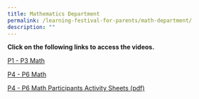 ```yaml
---
title: Mathematics Department
permalink: /learning-festival-for-parents/math-department/
description: ""
---
```

<p><strong>Click on the following links to access the videos. </strong></p>
<p><a href="/HBL-Links-for-10-March-2023/" rel="noopener">P1 - P3 Math</a></p>
<p><a href="/hbl-links-for-15-Feb-23/" rel="noopener">P4 - P6 Math</a></p>
<p><a href="/files/p4-6 math parents learning fest participants activity sheets (2023).pdf" rel="noopener">P4 - P6 Math Participants Activity Sheets (pdf)</a></p>